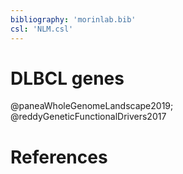 ```yaml
---
bibliography: 'morinlab.bib'
csl: 'NLM.csl'
---
```


# DLBCL genes

@paneaWholeGenomeLandscape2019; @reddyGeneticFunctionalDrivers2017

# References

